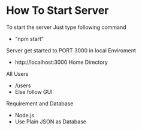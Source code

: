 # How To Start Server
To start the server Just type following command
  - "npm start"

Server get started to PORT 3000 in local Enviroment
  - http://localhost:3000  Home Directory

All Users
 - /users
 - Else follow GUI

Requirement and Database
 - Node.js
 - Use Plain JSON as Database